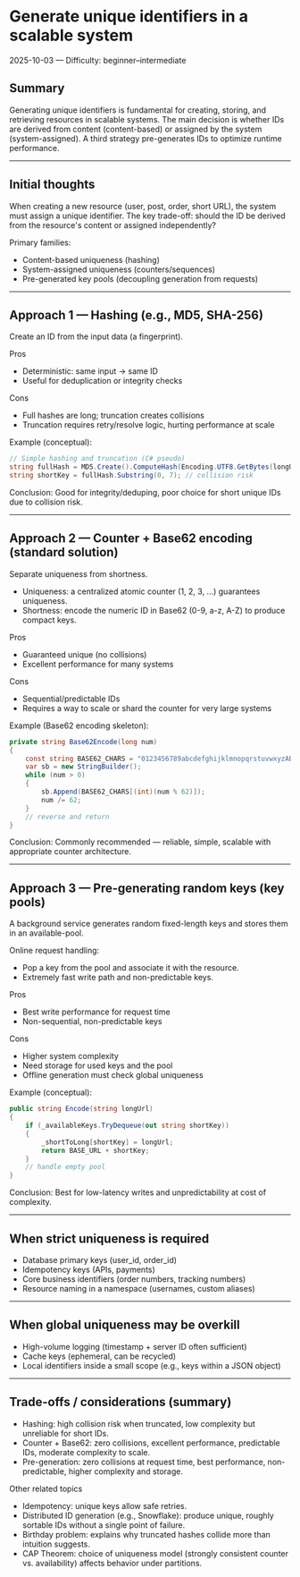# Generate unique identifiers in a scalable system
2025-10-03 — Difficulty: beginner–intermediate

## Summary
Generating unique identifiers is fundamental for creating, storing, and retrieving resources in scalable systems. The main decision is whether IDs are derived from content (content-based) or assigned by the system (system-assigned). A third strategy pre-generates IDs to optimize runtime performance.

---

## Initial thoughts
When creating a new resource (user, post, order, short URL), the system must assign a unique identifier. The key trade-off: should the ID be derived from the resource's content or assigned independently?

Primary families:
- Content-based uniqueness (hashing)
- System-assigned uniqueness (counters/sequences)
- Pre-generated key pools (decoupling generation from requests)

---

## Approach 1 — Hashing (e.g., MD5, SHA-256)
Create an ID from the input data (a fingerprint).

Pros
- Deterministic: same input → same ID
- Useful for deduplication or integrity checks

Cons
- Full hashes are long; truncation creates collisions
- Truncation requires retry/resolve logic, hurting performance at scale

Example (conceptual):
```csharp
// Simple hashing and truncation (C# pseudo)
string fullHash = MD5.Create().ComputeHash(Encoding.UTF8.GetBytes(longUrl));
string shortKey = fullHash.Substring(0, 7); // collision risk
```

Conclusion: Good for integrity/deduping, poor choice for short unique IDs due to collision risk.

---

## Approach 2 — Counter + Base62 encoding (standard solution)
Separate uniqueness from shortness.

- Uniqueness: a centralized atomic counter (1, 2, 3, …) guarantees uniqueness.
- Shortness: encode the numeric ID in Base62 (0-9, a-z, A-Z) to produce compact keys.

Pros
- Guaranteed unique (no collisions)
- Excellent performance for many systems
  
Cons
- Sequential/predictable IDs
- Requires a way to scale or shard the counter for very large systems

Example (Base62 encoding skeleton):
```csharp
private string Base62Encode(long num)
{
    const string BASE62_CHARS = "0123456789abcdefghijklmnopqrstuvwxyzABCDEFGHIJKLMNOPQRSTUVWXYZ";
    var sb = new StringBuilder();
    while (num > 0)
    {
        sb.Append(BASE62_CHARS[(int)(num % 62)]);
        num /= 62;
    }
    // reverse and return
}
```

Conclusion: Commonly recommended — reliable, simple, scalable with appropriate counter architecture.

---

## Approach 3 — Pre-generating random keys (key pools)
A background service generates random fixed-length keys and stores them in an available-pool.

Online request handling:
- Pop a key from the pool and associate it with the resource.
- Extremely fast write path and non-predictable keys.

Pros
- Best write performance for request time
- Non-sequential, non-predictable keys
  
Cons
- Higher system complexity
- Need storage for used keys and the pool
- Offline generation must check global uniqueness

Example (conceptual):
```csharp
public string Encode(string longUrl)
{
    if (_availableKeys.TryDequeue(out string shortKey))
    {
        _shortToLong[shortKey] = longUrl;
        return BASE_URL + shortKey;
    }
    // handle empty pool
}
```

Conclusion: Best for low-latency writes and unpredictability at cost of complexity.

---

## When strict uniqueness is required
- Database primary keys (user_id, order_id)
- Idempotency keys (APIs, payments)
- Core business identifiers (order numbers, tracking numbers)
- Resource naming in a namespace (usernames, custom aliases)

---

## When global uniqueness may be overkill
- High-volume logging (timestamp + server ID often sufficient)
- Cache keys (ephemeral, can be recycled)
- Local identifiers inside a small scope (e.g., keys within a JSON object)

---

## Trade-offs / considerations (summary)
- Hashing: high collision risk when truncated, low complexity but unreliable for short IDs.
- Counter + Base62: zero collisions, excellent performance, predictable IDs, moderate complexity to scale.
- Pre-generation: zero collisions at request time, best performance, non-predictable, higher complexity and storage.

Other related topics
- Idempotency: unique keys allow safe retries.
- Distributed ID generation (e.g., Snowflake): produce unique, roughly sortable IDs without a single point of failure.
- Birthday problem: explains why truncated hashes collide more than intuition suggests.
- CAP Theorem: choice of uniqueness model (strongly consistent counter vs. availability) affects behavior under partitions.